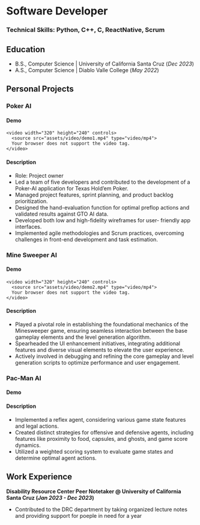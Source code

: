 # Software Developer

### Technical Skills: Python, C++, C, ReactNative, Scrum

## Education		        		
- B.S., Computer Science | University of California Santa Cruz (_Dec 2023_)
- A.S., Computer Science | Diablo Valle College (_May 2022_)

## Personal Projects
### Poker AI
  #### Demo
    <video width="320" height="240" controls>
      <source src="assets/video/demo1.mp4" type="video/mp4">
      Your browser does not support the video tag.
    </video>

  #### Description
  - Role: Project owner
  - Led a team of five developers and contributed to the development of a Poker-AI application for Texas Hold’em Poker.
  - Managed project features, sprint planning, and product backlog prioritization.
  - Designed the hand-evaluation function for optimal preflop actions and validated results against GTO AI data.
  - Developed both low and high-fidelity wireframes for user- friendly app interfaces.
  - Implemented agile methodologies and Scrum practices, overcoming challenges in front-end development and task estimation.


### Mine Sweeper AI
  #### Demo
    <video width="320" height="240" controls>
      <source src="assets/video/demo2.mp4" type="video/mp4">
      Your browser does not support the video tag.
    </video>

  #### Description
  - Played a pivotal role in establishing the foundational mechanics of the Minesweeper game, ensuring seamless interaction between the base gameplay elements and the level generation algorithm.
  - Spearheaded the UI enhancement initiatives, integrating additional features and diverse visual elements to elevate the user experience.
  - Actively involved in debugging and refining the core gameplay and level generation scripts to optimize performance and user engagement.

### Pac-Man AI
  #### Demo


  #### Description
  - Implemented a reflex agent, considering various game state features and legal actions.
  - Created distinct strategies for offensive and defensive agents, including features like proximity to food, capsules, and ghosts, and game score dynamics.
  - Utilized a weighted scoring system to evaluate game states and determine optimal agent actions.


## Work Experience
**Disability Resource Center Peer Notetaker @ University of California Santa Cruz (_Jan 2023 - Dec 2023_)**
- Contributed to the DRC department by taking organized lecture notes and providing support for poeple in need for a year

